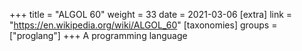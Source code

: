 +++
title = "ALGOL 60"
weight = 33
date = 2021-03-06
[extra]
link = "https://en.wikipedia.org/wiki/ALGOL_60"
[taxonomies]
groups = ["proglang"]
+++
A programming language

